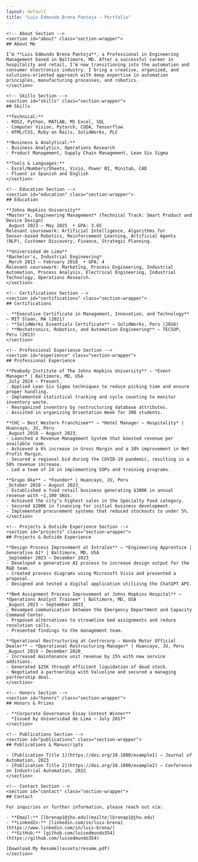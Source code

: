 ```yaml
---
layout: default
title: "Luis Edmundo Brena Pantoja – Portfolio"
---
```


<div class="markdown-body">
  <div class="portfolio-container">

    <!-- About Section -->
    <section id="about" class="section-wrapper">
    ## About Me

    I’m **Luis Edmundo Brena Pantoja**, a Professional in Engineering Management based in Baltimore, MD. After a successful career in hospitality and retail, I’m now transitioning into the automation and consumer electronics industry. I bring a creative, organized, and solutions‑oriented approach with deep expertise in automation principles, manufacturing processes, and robotics.
    </section>

    <!-- Skills Section -->
    <section id="skills" class="section-wrapper">
    ## Skills

    **Technical:**  
    - ROS2, Python, MATLAB, MS Excel, SQL  
    - Computer Vision, Pytorch, CUDA, Tensorflow  
    - HTML/CSS, Ruby on Rails, SolidWorks, PLC  

    **Business & Analytical:**  
    - Business Analytics, Operations Research  
    - Product Management, Supply Chain Management, Lean Six Sigma  

    **Tools & Languages:**  
    - Excel/Numbers/Sheets, Visio, Power BI, Minitab, CAD  
    - Fluent in Spanish and English
    </section>

    <!-- Education Section -->
    <section id="education" class="section-wrapper">
    ## Education

    **Johns Hopkins University**  
    *Master's, Engineering Management* (Technical Track: Smart Product and Device Design)  
    _August 2023 – May 2025_ • GPA: 3.65  
    Relevant coursework: Artificial Intelligence, Algorithms for Sensor‑based Robotics, Reinforcement Learning, Artificial Agents (NLP), Customer Discovery, Finance, Strategic Planning.

    **Universidad de Lima**  
    *Bachelor's, Industrial Engineering*  
    _March 2013 – February 2018_ • GPA: 4  
    Relevant coursework: Marketing, Process Engineering, Industrial Automation, Process Analysis, Electrical Engineering, Industrial Technology, Operations Research.
    </section>

    <!-- Certifications Section -->
    <section id="certifications" class="section-wrapper">
    ## Certifications

    - **Executive Certificate in Management, Innovation, and Technology** – MIT Sloan, MA (2021)
    - **SolidWorks Essentials Certificate** – SolidWorks, Peru (2016)
    - **Mechatronics, Robotics, and Automation Engineering** – TECSUP, Peru (2013)
    </section>

    <!-- Professional Experience Section -->
    <section id="experience" class="section-wrapper">
    ## Professional Experience

    **Peabody Institute of The Johns Hopkins University** – *Event Manager* | Baltimore, MD, USA  
    _July 2024 – Present_  
    - Applied Lean Six Sigma techniques to reduce picking time and ensure proper handling.
    - Implemented statistical tracking and cycle counting to monitor inventory waste.
    - Reorganized inventory by restructuring database attributes.
    - Assisted in organizing Orientation Week for 300 students.

    **CHC – Best Western Franchisee** – *Hotel Manager – Hospitality* | Huancayo, JU, Peru  
    _August 2018 – August 2023_  
    - Launched a Revenue Management System that boosted revenue per available room.
    - Achieved a 6% increase in Gross Margin and a 10% improvement in Net Profit Margin.
    - Secured a regional bid during the COVID-19 pandemic, resulting in a 50% revenue increase.
    - Led a team of 24 in implementing SOPs and training programs.
      
    **Grupo Oka** – *Founder* | Huancayo, JU, Peru  
    _October 2018 – August 2023_  
    - Established a food retail business generating $300K in annual revenue with ~1,300 SKUs.
    - Achieved the city’s highest sales in the Specialty Food category.
    - Secured $200K in financing for initial business development.
    - Implemented procurement systems that reduced stockouts to under 5%.
    </section>

    <!-- Projects & Outside Experience Section -->
    <section id="projects" class="section-wrapper">
    ## Projects & Outside Experience

    **Design Process Improvement at Intralox** – *Engineering Apprentice | Generative AI* | Baltimore, MD, USA  
    _September 2023 – December 2023_  
    - Developed a generative AI process to increase design output for the R&D team.
    - Created process diagrams using Microsoft Visio and presented a proposal.
    - Designed and tested a digital application utilizing the ChatGPT API.

    **Bed Assignment Process Improvement at Johns Hopkins Hospital** – *Operations Analyst Trainee* | Baltimore, MD, USA  
    _August 2023 – September 2023_  
    - Revamped communication between the Emergency Department and Capacity Command Center.
    - Proposed alternatives to streamline bed assignments and reduce resolution calls.
    - Presented findings to the management team.

    **Operational Restructuring at Centrocorp – Honda Motor Official Dealer** – *Operational Restructuring Manager* | Huancayo, JU, Peru  
    _August 2019 – December 2020_  
    - Increased maintenance unit revenue by 15% with new service additions.
    - Generated $25K through efficient liquidation of dead stock.
    - Negotiated a partnership with Valvoline and secured a managing partnership deal.
    </section>

    <!-- Honors Section -->
    <section id="honors" class="section-wrapper">
    ## Honors & Prizes

    - **Corporate Governance Essay Contest Winner**  
      *Issued by Universidad de Lima – July 2017*
    </section>

    <!-- Publications Section -->
    <section id="publications" class="section-wrapper">
    ## Publications & Manuscripts

    - [Publication Title 1](https://doi.org/10.1000/example1) – Journal of Automation, 2023  
    - [Publication Title 2](https://doi.org/10.1000/example2) – Conference on Industrial Automation, 2022
    </section>

    <!-- Contact Section -->
    <section id="contact" class="section-wrapper">
    ## Contact

    For inquiries or further information, please reach out via:

    - **Email:** [lbrenap1@jhu.edu](mailto:lbrenap1@jhu.edu)  
    - **LinkedIn:** [linkedin.com/in/luis-brena](https://www.linkedin.com/in/luis-brena/)  
    - **GitHub:** [github.com/luisedmundo354](https://github.com/luisedmundo354)

    [Download My Resume](assets/resume.pdf)
    </section>

  </div>
</div>
